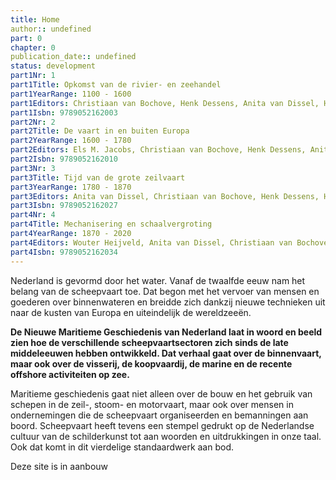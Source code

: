 ```yaml
---
title: Home
author:: undefined
part: 0
chapter: 0
publication_date:: undefined
status: development
part1Nr: 1
part1Title: Opkomst van de rivier- en zeehandel
part1YearRange: 1100 - 1600
part1Editors: Christiaan van Bochove, Henk Dessens, Anita van Dissel, Henk den Heijer en Peter Sigmond
part1Isbn: 9789052162003
part2Nr: 2
part2Title: De vaart in en buiten Europa
part2YearRange: 1600 - 1780
part2Editors: Els M. Jacobs, Christiaan van Bochove, Henk Dessens, Anita van Dissel, Henk den Heijer en Peter Sigmond
part2Isbn: 9789052162010
part3Nr: 3
part3Title: Tijd van de grote zeilvaart
part3YearRange: 1780 - 1870
part3Editors: Anita van Dissel, Christiaan van Bochove, Henk Dessens, Henk den Heijer, Els M. Jacobs en Peter Sigmond
part3Isbn: 9789052162027
part4Nr: 4
part4Title: Mechanisering en schaalvergroting
part4YearRange: 1870 - 2020
part4Editors: Wouter Heijveld, Anita van Dissel, Christiaan van Bochove, Henk Dessens, Henk den Heijer, Els M. Jacobs en Peter Sigmond
part4Isbn: 9789052162034
---
```


Nederland is gevormd door het water. Vanaf de twaalfde eeuw nam het belang van de scheepvaart toe. Dat begon met het vervoer van mensen en goederen over binnenwateren en breidde zich dankzij nieuwe technieken uit naar de kusten van Europa en uiteindelijk de wereldzeeën.

**De Nieuwe Maritieme Geschiedenis van Nederland laat in woord en beeld zien hoe de verschillende scheepvaartsectoren zich sinds de late middeleeuwen hebben ontwikkeld. Dat verhaal gaat over de binnenvaart, maar ook over de visserij, de koopvaardij, de marine en de recente offshore activiteiten op zee.**

Maritieme geschiedenis gaat niet alleen over de bouw en het gebruik van schepen in de zeil-, stoom- en motorvaart, maar ook over mensen in ondernemingen die de scheepvaart organiseerden en bemanningen aan boord. Scheepvaart heeft tevens een stempel gedrukt op de Nederlandse cultuur van de schilderkunst tot aan woorden en uitdrukkingen in onze taal. Ook dat komt in dit vierdelige standaardwerk aan bod.

Deze site is in aanbouw


